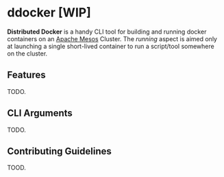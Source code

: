 
# ddocker [WIP]

**Distributed Docker** is a handy CLI tool for building and running docker containers on an [Apache Mesos](mesos.apache.org) Cluster. The *running* aspect is aimed only at launching a single short-lived container to run a script/tool somewhere on the cluster.

## Features

TODO.

## CLI Arguments

TODO.

## Contributing Guidelines

TOOD.
